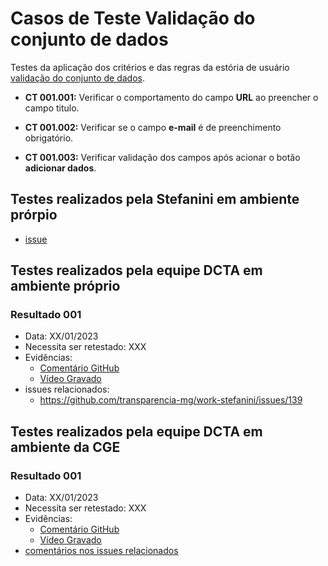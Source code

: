 # Casos de Teste Validação do conjunto de dados

Testes da aplicação dos critérios e das regras da estória de usuário [validação do conjunto de dados](../../estorias_de_usuarios/07_validacao_de_dados_do_conjunto).

- **CT 001.001:** Verificar o comportamento do campo **URL** ao preencher o campo titulo.

- **CT 001.002:** Verificar se o campo **e-mail** é de preenchimento obrigatório.

- **CT 001.003:** Verificar validação dos campos após acionar o botão **adicionar dados**.

## Testes realizados pela Stefanini em ambiente prórpio

- [issue](https://github.com/transparencia-mg/work-stefanini/issues/139)

## Testes realizados pela equipe DCTA em ambiente próprio 

### Resultado 001
- Data: XX/01/2023
- Necessita ser retestado: XXX
- Evidências:
  - [Comentário GitHub]()
  - [Vídeo Gravado]()
- issues relacionados:
  - https://github.com/transparencia-mg/work-stefanini/issues/139

## Testes realizados pela equipe DCTA em ambiente da CGE 

### Resultado 001
- Data: XX/01/2023
- Necessita ser retestado: XXX
- Evidências:
  - [Comentário GitHub]()
  - [Vídeo Gravado]()
- [comentários nos issues relacionados](https://github.com/transparencia-mg/work-stefanini/issues/132)



